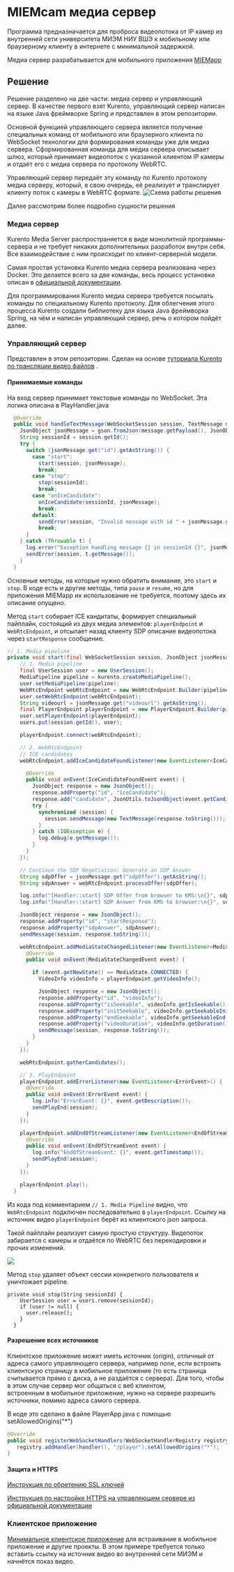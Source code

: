 # MIEMcam медиа сервер
Программа предназначается для проброса видеопотока от IP
камер из внутренней сети университета МИЭМ НИУ ВШЭ к 
мобильному или браузерному клиенту в интернете с минимальной 
задержкой.

Медиа сервер разрабатывается для мобильного приложения
[MIEMapp](https://play.google.com/store/apps/details?id=ru.hse.miem.miemapp)

##  Решение
Решение разделено на две части: медиа сервер и управляющий сервер. 
В качестве первого взят Kurento, управляющий сервер написан на языке 
Java фреймворке Spring и представлен в этом репозитории. 

Основной функцией управляющего сервера является 
получение специальных
команд от мобильного или браузерного клиента по WebSocket технологии 
для формирования команды уже для медиа сервера. Сформированная команда
для медиа сервера описывает шлюз, который принимает видеопоток с 
указанной клиентом IP камеры и отдаёт его с медиа сервера по 
протоколу WebRTC. 

Управляющий сервер передаёт эту команду по Kurento протоколу медиа серверу, 
который, в свою очередь, её реализует и 
транслирует клиенту поток с камеры в WebRTC формате.
![Схема работы решения](images/1.png)

Далее рассмотрим более подробно сущности решения 
### Медиа сервер
Kurento Media Server распространяется в виде монолитной программы-сервера 
и не требует никаких дополнительных разработок внутри себя. Все 
взаимодействие с ним происходит по клиент-серверной модели.

Самая простая установка Kurento медиа сервера реализована через Docker.
Это делается всего за две команды, весь процесс установки 
описан в [официальной документации](https://doc-kurento.readthedocs.io/en/latest/user/installation.html#docker-image).

Для программирования Kurento медиа сервера требуется посылать команды по
специальному Kurento протоколу. Для облегчения этого процесса Kurento 
создали библиотеку для языка Java фреймворка Spring, на чём и написан 
управляющий сервер, речь о котором пойдёт далее.

### Управляющий сервер
Представлен в этом репозитории. Сделан на основе 
[туториала Kurento по трансляции видео файлов](https://doc-kurento.readthedocs.io/en/latest/tutorials/java/tutorial-player.html)
.
 
#### Принимаемые команды
На вход сервер принимает текстовые команды по WebSocket. Эта логика описана в PlayHandler.java
```java
  @Override
  public void handleTextMessage(WebSocketSession session, TextMessage message) throws Exception {
    JsonObject jsonMessage = gson.fromJson(message.getPayload(), JsonObject.class);
    String sessionId = session.getId();
    try {
      switch (jsonMessage.get("id").getAsString()) {
        case "start":
          start(session, jsonMessage);
          break;
        case "stop":
          stop(sessionId);
          break;
        case "onIceCandidate":
          onIceCandidate(sessionId, jsonMessage);
          break;
        default:
          sendError(session, "Invalid message with id " + jsonMessage.get("id").getAsString());
          break;
      }
    } catch (Throwable t) {
      log.error("Exception handling message {} in sessionId {}", jsonMessage, sessionId, t);
      sendError(session, t.getMessage());
    }
  }
```

Основные методы, на которые нужно обратить внимание, это `start` и `stop`.
В коде есть и другие методы, типа `pause` и `resume`, но для приложения MIEMapp 
их использование не требуется, поэтому здесь их описание опущено.

Метод `start` собирает ICE кандитаты,
 формирует специальный пайплайн, состоящий из двух медиа
элементов: `playerEndpoint` и `WebRtcEndpoint`, и отсылает назад клиенту 
SDP описание видеопотока через `startResponse` сообщение.


```java
// 1. Media pipeline
private void start(final WebSocketSession session, JsonObject jsonMessage) {
    // 1. Media pipeline
    final UserSession user = new UserSession();
    MediaPipeline pipeline = kurento.createMediaPipeline();
    user.setMediaPipeline(pipeline);
    WebRtcEndpoint webRtcEndpoint = new WebRtcEndpoint.Builder(pipeline).build();
    user.setWebRtcEndpoint(webRtcEndpoint);
    String videourl = jsonMessage.get("videourl").getAsString();
    final PlayerEndpoint playerEndpoint = new PlayerEndpoint.Builder(pipeline, videourl).build();
    user.setPlayerEndpoint(playerEndpoint);
    users.put(session.getId(), user);

    playerEndpoint.connect(webRtcEndpoint);

    // 2. WebRtcEndpoint
    // ICE candidates
    webRtcEndpoint.addIceCandidateFoundListener(new EventListener<IceCandidateFoundEvent>() {

      @Override
      public void onEvent(IceCandidateFoundEvent event) {
        JsonObject response = new JsonObject();
        response.addProperty("id", "iceCandidate");
        response.add("candidate", JsonUtils.toJsonObject(event.getCandidate()));
        try {
          synchronized (session) {
            session.sendMessage(new TextMessage(response.toString()));
          }
        } catch (IOException e) {
          log.debug(e.getMessage());
        }
      }
    });

    // Continue the SDP Negotiation: Generate an SDP Answer
    String sdpOffer = jsonMessage.get("sdpOffer").getAsString();
    String sdpAnswer = webRtcEndpoint.processOffer(sdpOffer);

    log.info("[Handler::start] SDP Offer from browser to KMS:\n{}", sdpOffer);
    log.info("[Handler::start] SDP Answer from KMS to browser:\n{}", sdpAnswer);

    JsonObject response = new JsonObject();
    response.addProperty("id", "startResponse");
    response.addProperty("sdpAnswer", sdpAnswer);
    sendMessage(session, response.toString());

    webRtcEndpoint.addMediaStateChangedListener(new EventListener<MediaStateChangedEvent>() {
      @Override
      public void onEvent(MediaStateChangedEvent event) {

        if (event.getNewState() == MediaState.CONNECTED) {
          VideoInfo videoInfo = playerEndpoint.getVideoInfo();

          JsonObject response = new JsonObject();
          response.addProperty("id", "videoInfo");
          response.addProperty("isSeekable", videoInfo.getIsSeekable());
          response.addProperty("initSeekable", videoInfo.getSeekableInit());
          response.addProperty("endSeekable", videoInfo.getSeekableEnd());
          response.addProperty("videoDuration", videoInfo.getDuration());
          sendMessage(session, response.toString());
        }
      }
    });

    webRtcEndpoint.gatherCandidates();

    // 3. PlayEndpoint
    playerEndpoint.addErrorListener(new EventListener<ErrorEvent>() {
      @Override
      public void onEvent(ErrorEvent event) {
        log.info("ErrorEvent: {}", event.getDescription());
        sendPlayEnd(session);
      }
    });

    playerEndpoint.addEndOfStreamListener(new EventListener<EndOfStreamEvent>() {
      @Override
      public void onEvent(EndOfStreamEvent event) {
        log.info("EndOfStreamEvent: {}", event.getTimestamp());
        sendPlayEnd(session);
      }
    });

    playerEndpoint.play();
  }
```
Из кода под комментарием `// 1. Media Pipeline`
 видно, что `WebRtcEndpoint` подключен последовательно в
`playerEndpoint`. Ссылку на источник видео
`playerEndpoint` берёт из клиентского json запроса.

Такой пайплайн реализует самую простую структуру. Видепоток
забирается с камеры и отдаётся по WebRTC без перекодировки и 
прочих изменений.

![](images/2.png)

Метод `stop` удаляет объект сессии конкретного пользователя и
уничтожает pipeline.
```
private void stop(String sessionId) {
    UserSession user = users.remove(sessionId);
    if (user != null) {
      user.release();
    }
  }
```
#### Разрешение всех источников
Клиентское приложение может иметь источник (origin), отличный от адреса самого 
управляющего сервера, например none, если встроить клиентскую страницу в 
мобильное приложение (то есть страница считывается прямо с диска, а не раздаётся 
с сервера). Для того, чтобы в этом случае сервер мог общаться с веб клиентом,  
встроенным в мобильное приложение, нужно на сервере разрешить источники, 
помимо адреса самого сервера.
 
 В коде это сделано в файле PlayerApp.java c помощью setAllowedOrigins("*")
 ```java
@Override
public void registerWebSocketHandlers(WebSocketHandlerRegistry registry) {
    registry.addHandler(handler(), "/player").setAllowedOrigins("*");
}
```

#### Защита и HTTPS
[Инструкция по обретению SSL ключей](https://certbot.eff.org/lets-encrypt/ubuntubionic-other)

[Инструкция по настройке HTTPS на управляющем сервере из официальной документации](https://doc-kurento.readthedocs.io/en/latest/features/security.html#configure-a-java-server-to-use-https)
 
### Клиентское приложение
 [Минимальное клиентское приложение](https://github.com/MikhaelMIEM/media_server_2_minimal_client)
 для встраивание в мобильное приложение и другие проекты.
 В этом примере требуется только вставить ссылку на источник видео во
 внутренней сети МИЭМ и начнётся показ видео.